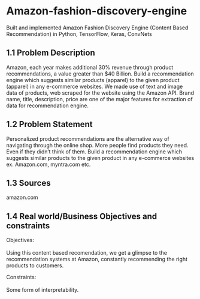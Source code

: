 # Amazon-fashion-discovery-engine
Built and implemented Amazon Fashion Discovery Engine (Content Based Recommendation) in Python, TensorFlow, Keras, ConvNets
<h2> 1.1 Problem Description </h2>
<p>
Amazon, each year makes additional 30% revenue through product recommendations, a value greater than $40 Billion.
Build a recommendation engine which suggests similar products (apparel) to the given product (apparel) in any e-commerce websites.
We made use of text and image data of products, web scraped for the website using the Amazon API.
Brand name, title, description, price are one of the major features for extraction of data for recommendation engine.
</p>
<h2> 1.2 Problem Statement </h2>
<p>
Personalized product recommendations are the alternative way of navigating through the online shop. More people find products they need. Even if they didn’t think of them.
Build a recommendation engine which suggests similar products to the given product in any e-commerce websites ex. Amazon.com, myntra.com etc.
</p>
<h2> 1.3 Sources </h2>
<p>
amazon.com
</p>
<h2> 1.4 Real world/Business Objectives and constraints  </h2>
Objectives: 
<br>
<br>
Using this content based recomendation, we get a glimpse to the recommendation systems at Amazon, constantly recommending the right products to customers.

Constraints: 
<br>
<br>
Some form of interpretability.
